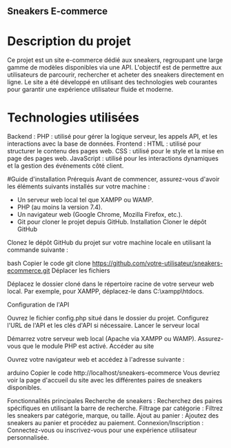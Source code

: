 ## Sneakers E-commerce

# Description du projet
Ce projet est un site e-commerce dédié aux sneakers, regroupant une large gamme de modèles disponibles via une API. L'objectif est de permettre aux utilisateurs de parcourir, rechercher et acheter des sneakers directement en ligne. Le site a été développé en utilisant des technologies web courantes pour garantir une expérience utilisateur fluide et moderne.

# Technologies utilisées
Backend :
PHP : utilisé pour gérer la logique serveur, les appels API, et les interactions avec la base de données.
Frontend :
HTML : utilisé pour structurer le contenu des pages web.
CSS : utilisé pour le style et la mise en page des pages web.
JavaScript : utilisé pour les interactions dynamiques et la gestion des événements côté client.

#Guide d'installation
Prérequis
Avant de commencer, assurez-vous d'avoir les éléments suivants installés sur votre machine :

* Un serveur web local tel que XAMPP ou WAMP.
* PHP (au moins la version 7.4).
* Un navigateur web (Google Chrome, Mozilla Firefox, etc.).
* Git pour cloner le projet depuis GitHub.
Installation
Cloner le dépôt GitHub

Clonez le dépôt GitHub du projet sur votre machine locale en utilisant la commande suivante :

bash
Copier le code
git clone https://github.com/votre-utilisateur/sneakers-ecommerce.git
Déplacer les fichiers

Déplacez le dossier cloné dans le répertoire racine de votre serveur web local. Par exemple, pour XAMPP, déplacez-le dans C:\xampp\htdocs\.

Configuration de l'API

Ouvrez le fichier config.php situé dans le dossier du projet.
Configurez l'URL de l'API et les clés d'API si nécessaire.
Lancer le serveur local

Démarrez votre serveur web local (Apache via XAMPP ou WAMP).
Assurez-vous que le module PHP est activé.
Accéder au site

Ouvrez votre navigateur web et accédez à l'adresse suivante :

arduino
Copier le code
http://localhost/sneakers-ecommerce
Vous devriez voir la page d'accueil du site avec les différentes paires de sneakers disponibles.

Fonctionnalités principales
Recherche de sneakers : Recherchez des paires spécifiques en utilisant la barre de recherche.
Filtrage par catégorie : Filtrez les sneakers par catégorie, marque, ou taille.
Ajout au panier : Ajoutez des sneakers au panier et procédez au paiement.
Connexion/Inscription : Connectez-vous ou inscrivez-vous pour une expérience utilisateur personnalisée.

